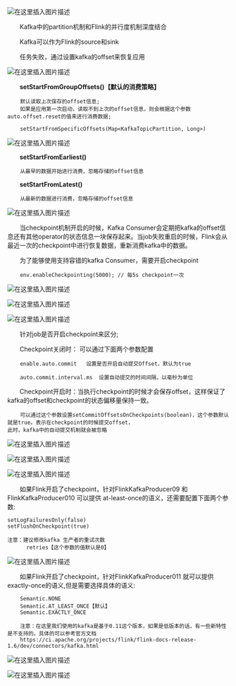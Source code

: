 ![在这里插入图片描述](https://img-blog.csdnimg.cn/20191231165609662.png)

&emsp;&emsp;Kafka中的partition机制和Flink的并行度机制深度结合

&emsp;&emsp;Kafka可以作为Flink的source和sink

&emsp;&emsp;任务失败，通过设置kafka的offset来恢复应用

![在这里插入图片描述](https://img-blog.csdnimg.cn/20191231165642300.png)

&emsp;&emsp;**setStartFromGroupOffsets()【默认的消费策略】**

		默认读取上次保存的offset信息;
		如果是应用第一次启动，读取不到上次的offset信息，则会根据这个参数auto.offset.reset的值来进行消费数据;
		
		setStartFromSpecificOffsets(Map<KafkaTopicPartition, Long>)
![在这里插入图片描述](https://img-blog.csdnimg.cn/20191231170105879.png#pic_center)
		
&emsp;&emsp;**setStartFromEarliest()**

		从最早的数据开始进行消费，忽略存储的offset信息

&emsp;&emsp;**setStartFromLatest()**

		从最新的数据进行消费，忽略存储的offset信息

![在这里插入图片描述](https://img-blog.csdnimg.cn/20191231170315294.png)

&emsp;&emsp;当checkpoint机制开启的时候，Kafka Consumer会定期把kafka的offset信息还有其他operator的状态信息一块保存起来。当job失败重启的时候，Flink会从最近一次的checkpoint中进行恢复数据，重新消费kafka中的数据。

&emsp;&emsp;为了能够使用支持容错的kafka Consumer，需要开启checkpoint

		env.enableCheckpointing(5000); // 每5s checkpoint一次

![在这里插入图片描述](https://img-blog.csdnimg.cn/20191231170441280.png)

![在这里插入图片描述](https://img-blog.csdnimg.cn/20191231170450796.png?x-oss-process=image/watermark,type_ZmFuZ3poZW5naGVpdGk,shadow_10,text_aHR0cHM6Ly9ibG9nLmNzZG4ubmV0L3FxXzQwNjQwMjI4,size_16,color_FFFFFF,t_70#pic_center)

![在这里插入图片描述](https://img-blog.csdnimg.cn/20191231171217888.png)

&emsp;&emsp;针对job是否开启checkpoint来区分;

&emsp;&emsp;Checkpoint关闭时： 可以通过下面两个参数配置

		enable.auto.commit   设置是否开启自动提交Offset，默认为true
		
		auto.commit.interval.ms  设置自动提交的时间间隔，以毫秒为单位
		
&emsp;&emsp;Checkpoint开启时：当执行checkpoint的时候才会保存offset，这样保证了kafka的offset和checkpoint的状态偏移量保持一致。

		可以通过这个参数设置setCommitOffsetsOnCheckpoints(boolean)，这个参数默认就是true。表示在checkpoint的时候提交offset，
	此时，kafka中的自动提交机制就会被忽略

![在这里插入图片描述](https://img-blog.csdnimg.cn/20191231171728288.png)

![在这里插入图片描述](https://img-blog.csdnimg.cn/20191231171730236.png?x-oss-process=image/watermark,type_ZmFuZ3poZW5naGVpdGk,shadow_10,text_aHR0cHM6Ly9ibG9nLmNzZG4ubmV0L3FxXzQwNjQwMjI4,size_16,color_FFFFFF,t_70#pic_center)

![在这里插入图片描述](https://img-blog.csdnimg.cn/20191231172326912.png)

&emsp;&emsp;如果Flink开启了checkpoint，针对FlinkKafkaProducer09 和FlinkKafkaProducer010 可以提供 at-least-once的语义，还需要配置下面两个参数:

	setLogFailuresOnly(false)
	setFlushOnCheckpoint(true)
	
	注意：建议修改kafka 生产者的重试次数
		  retries【这个参数的值默认是0】

![在这里插入图片描述](https://img-blog.csdnimg.cn/20191231172739286.png)

&emsp;&emsp;如果Flink开启了checkpoint，针对FlinkKafkaProducer011 就可以提供 exactly-once的语义,但是需要选择具体的语义:

		Semantic.NONE
		Semantic.AT_LEAST_ONCE【默认】
		Semantic.EXACTLY_ONCE

		注意：在这里我们使用的kafka是基于0.11这个版本，如果是低版本的话，有一些新特性是不支持的。具体的可以参考官方文档
		https://ci.apache.org/projects/flink/flink-docs-release-1.6/dev/connectors/kafka.html

![在这里插入图片描述](https://img-blog.csdnimg.cn/20191231173012739.png)

![在这里插入图片描述](https://img-blog.csdnimg.cn/20191231173033262.png?x-oss-process=image/watermark,type_ZmFuZ3poZW5naGVpdGk,shadow_10,text_aHR0cHM6Ly9ibG9nLmNzZG4ubmV0L3FxXzQwNjQwMjI4,size_16,color_FFFFFF,t_70#pic_center)
